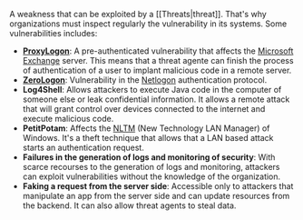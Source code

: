A weakness that can be exploited by a [[Threats|threat]]. That's why organizations must inspect regularly the vulnerability in its systems. Some vulnerabilities includes:

* **[ProxyLogon](https://proxylogon.com/)**: A pre-authenticated vulnerability that affects the [Microsoft Exchange](https://pt.wikipedia.org/wiki/Microsoft_Exchange_Server) server. This means that a threat agente can finish the process of authentication of a user to implant malicious code in a remote server.
* **[ZeroLogon](https://www.trendmicro.com/pt_br/what-is/zerologon.html)**: Vulnerability in the [Netlogon](https://www.manageengine.com/products/active-directory-audit/learn/what-is-netlogon.html) authentication protocol.
* **Log4Shell**: Allows attackers to execute Java code in the computer of someone else or leak confidential information. It allows a remote attack that will grant control over devices connected to the internet and execute malicious code.
* **PetitPotam**: Affects the [NLTM](https://pt.wikipedia.org/wiki/Microsoft_Exchange_Server) (New Technology LAN Manager) of Windows. It's a theft technique that allows that a LAN based attack starts an authentication request.
* **Failures in the generation of logs and monitoring of security**: With scarce recourses to the generation of logs and monitoring, attackers can exploit vulnerabilities without the knowledge of the organization.
* **Faking a request from the server side**: Accessible only to attackers that manipulate an app from the server side and can update resources from the backend. It can also allow threat agents to steal data.